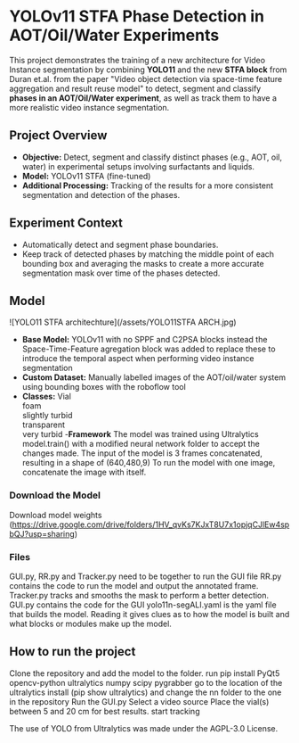 # YOLOv11 STFA Phase Detection in AOT/Oil/Water Experiments

This project demonstrates the  training of a new architecture for Video Instance segmentation by combining **YOLO11** and the new **STFA block** from Duran et.al. from the paper "Video object detection via space-time feature aggregation and result reuse model" to detect, segment and classify **phases in an AOT/Oil/Water experiment**, as well as track them to have a more realistic video instance segmentation.

## Project Overview

- **Objective:** Detect, segment and classify distinct phases (e.g., AOT, oil, water) in experimental setups involving surfactants and liquids.
- **Model:** YOLOv11 STFA (fine-tuned)
- **Additional Processing:** Tracking of the results for a more consistent segmentation and detection of the phases.

## Experiment Context

- Automatically detect and segment phase boundaries.
- Keep track of detected phases by matching the middle point of each bounding box and averaging the masks to create a more accurate
  segmentation mask over time of the phases detected.


##  Model
![YOLO11 STFA architechture](/assets/YOLO11STFA ARCH.jpg)
- **Base Model:** YOLOv11 with no SPPF and C2PSA blocks instead the Space-Time-Feature agregation block was added to replace these to introduce
  the temporal aspect when performing video instance segmentation
- **Custom Dataset:** Manually labelled images of the AOT/oil/water system using bounding boxes with the roboflow tool
- **Classes:**
  Vial  
  foam  
  slightly turbid  
  transparent  
  very turbid
-**Framework** The model was trained using Ultralytics model.train() with a modified neural network folder to accept the changes made.
               The input of the model is 3 frames concatenated, resulting in a shape of (640,480,9)
               To run the model with one image, concatenate the image with itself. 


###  Download the Model

Download model weights (https://drive.google.com/drive/folders/1HV_qvKs7KJxT8U7x1opjqCJlEw4spbQJ?usp=sharing)

### Files

GUI.py, RR.py and Tracker.py need to be together to run the GUI file
RR.py contains the code to run the model and output the annotated frame.
Tracker.py tracks and smooths the mask to perform a better detection.
GUI.py contains the code for the GUI
yolo11n-segALI.yaml is the yaml file that builds the model. Reading it gives clues as to how the model is built and what blocks or modules make up the model.


## How to run the project

  Clone the repository and add the model to the folder. 
  run pip install PyQt5 opencv-python ultralytics numpy scipy pygrabber
  go to the location of the ultralytics install (pip show ultralytics) and change the nn folder to the one in the repository
  Run the GUI.py
  Select a video source
  Place the vial(s) between 5 and 20 cm for best results.
  start tracking



The use of YOLO from Ultralytics was made under the AGPL-3.0 License.
